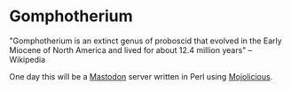 # Gomphotherium

"Gomphotherium is an extinct genus of proboscid that evolved in the
Early Miocene of North America and lived for about 12.4 million years"
– Wikipedia

One day this will be
a [Mastodon](https://github.com/tootsuite/mastodon#mastodon) server
written in Perl using [Mojolicious](http://mojolicious.org/).
